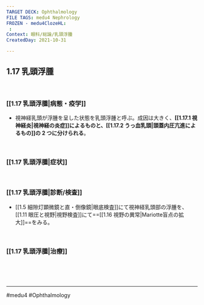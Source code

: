 ```yaml
---
TARGET DECK: Ophthalmology
FILE TAGS: medu4 Nephrology
FROZEN - medu4ClozeHL:
 : 
Context: 眼科/総論/乳頭浮腫
CreatedDay: 2021-10-31

---
```


## 1.17 乳頭浮腫

<br>

### [[1.17 乳頭浮腫|病態・疫学]]
* 視神経乳頭が浮腫を呈した状態を乳頭浮腫と呼ぶ。成因は大きく、**[[1.17.1 視神経炎|視神経の炎症]]によるものと、[[1.17.2 うっ血乳頭|頭蓋内圧亢進によるもの]]の 2 つに分けられる**。


<br>

### [[1.17 乳頭浮腫|症状]]


<br>

### [[1.17 乳頭浮腫|診断/検査]]
* [[1.5 細隙灯顕微鏡と直・倒像鏡|眼底検査]]にて視神経乳頭部の浮腫を、[[1.11 眼圧と視野|視野検査]]にて==[[1.16 視野の異常|Mariotte盲点の拡大]]==をみる。
<!--ID: 1636198864969-->


<br>

### [[1.17 乳頭浮腫|治療]]


<br><br><br>

---
#medu4 #Ophthalmology 
